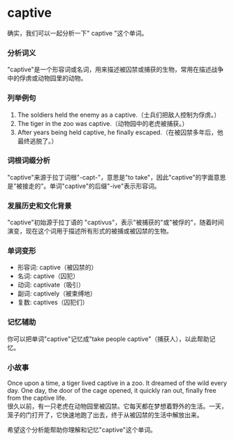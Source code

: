 # captive

确实，我们可以一起分析一下" captive "这个单词。

  

### 分析词义

  

"captive"是一个形容词或名词，用来描述被囚禁或捕获的生物，常用在描述战争中的俘虏或动物园里的动物。

  

### 列举例句

  

1.  The soldiers held the enemy as a captive.（士兵们把敌人控制为俘虏。）
2.  The tiger in the zoo was captive.（动物园中的老虎被捕获。）
3.  After years being held captive, he finally escaped.（在被囚禁多年后，他最终逃脱了。）

  

### 词根词缀分析

  

"captive"来源于拉丁词根"-capt-"，意思是"to take"，因此"captive"的字面意思是"被接走的"。单词"captive"的后缀"-ive"表示形容词。

  

### 发展历史和文化背景

  

"captive"初始源于拉丁语的 "captivus"，表示"被捕获的"或"被俘的"，随着时间演变，现在这个词用于描述所有形式的被捕或被囚禁的生物。

  

### 单词变形

  

*   形容词: captive（被囚禁的）
*   名词: captive（囚犯）
*   动词: captivate（吸引）
*   副词: captively（被束缚地）
*   复数: captives（囚犯们）

  

### 记忆辅助

  

你可以把单词"captive"记忆成"take people captive"（捕获人），以此帮助记忆。

  

### 小故事

  

Once upon a time, a tiger lived captive in a zoo. It dreamed of the wild every day. One day, the door of the cage opened, it quickly ran out, finally free from the captive life.  
很久以前，有一只老虎在动物园里被囚禁。它每天都在梦想着野外的生活。一天，笼子的门打开了，它快速地跑了出去，终于从被囚禁的生活中解放出来。

  

希望这个分析能帮助你理解和记忆"captive"这个单词。
